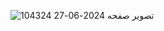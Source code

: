 ![تصویر صفحه 2024-06-27 104324](https://github.com/Mr-Banana-2045/NumRan/assets/109140672/096b1cd7-ef7c-43f1-9ddc-48ad8c72f833)
